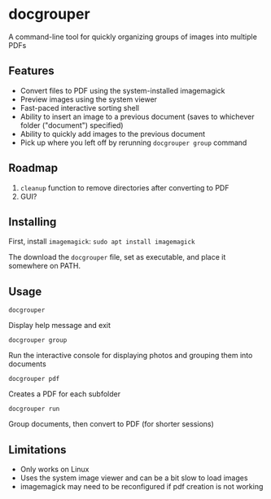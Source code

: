 # docgrouper

A command-line tool for quickly organizing groups of images into multiple PDFs

## Features

- Convert files to PDF using the system-installed imagemagick
- Preview images using the system viewer
- Fast-paced interactive sorting shell
- Ability to insert an image to a previous document (saves to whichever folder ("document") specified)
- Ability to quickly add images to the previous document
- Pick up where you left off by rerunning `docgrouper group` command

## Roadmap
1. `cleanup` function to remove directories after converting to PDF
2. GUI?


## Installing

First, install `imagemagick`: `sudo apt install imagemagick`

The download the `docgrouper` file, set as executable, and place it somewhere on PATH.


## Usage

`docgrouper`

Display help message and exit

`docgrouper group`

Run the interactive console for displaying photos and grouping them into documents

`docgrouper pdf`

Creates a PDF for each subfolder

`docgrouper run`

Group documents, then convert to PDF (for shorter sessions)

## Limitations
- Only works on Linux
- Uses the system image viewer and can be a bit slow to load images
- imagemagick may need to be reconfigured if pdf creation is not working
